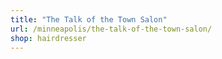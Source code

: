 ```yaml
---
title: "The Talk of the Town Salon"
url: /minneapolis/the-talk-of-the-town-salon/
shop: hairdresser
---
```

